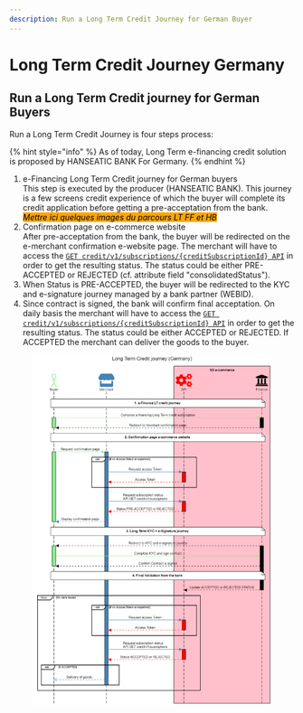 ```yaml
---
description: Run a Long Term Credit Journey for German Buyer
---
```


# Long Term Credit Journey Germany

## Run a Long Term Credit journey for German Buyers

Run a Long Term Credit Journey is four steps process:

{% hint style="info" %}
As of today, Long Term e-financing credit solution is proposed by HANSEATIC BANK For Germany.
{% endhint %}

1. e-Financing Long Term Credit journey for German buyers \
   This step is executed by the producer (HANSEATIC BANK). This journey is a few screens credit experience of which the buyer will complete its credit application before getting a pre-acceptation from the bank.\
   _<mark style="background-color:orange;">Mettre ici quelques images du parcours LT FF et HB</mark>_&#x20;
2. Confirmation page on e-commerce website\
   After pre-acceptation from the bank, the buyer will be redirected on the e-merchant confirmation e-website page. The merchant will have to access the [`GET credit/v1/subscriptions/{creditSubscriptionId} API`](../../api-reference/credit-api.md#credit-v1-subscriptions-creditsubscriptionid) in order to get the resulting status. The status could be either PRE-ACCEPTED or REJECTED (cf. attribute field "consolidatedStatus").&#x20;
3. When Status is PRE-ACCEPTED, the buyer will be redirected to the KYC and e-signature journey managed by a bank partner (WEBID).&#x20;
4. Since contract is signed, the bank will confirm final acceptation. On daily basis the merchant will have to access the [`GET credit/v1/subscriptions/{creditSubscriptionId} API`](../../api-reference/credit-api.md#credit-v1-subscriptions-creditsubscriptionid) in order to get the resulting status. The status could be either ACCEPTED or REJECTED. If ACCEPTED the merchant can deliver the goods to the buyer.

<figure><img src="../../.gitbook/assets/Long Term Credit journey  (1).png" alt=""><figcaption></figcaption></figure>
